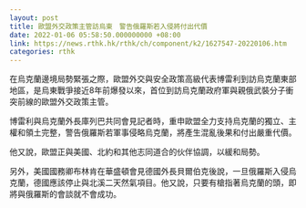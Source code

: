 ```yaml
---
layout: post
title: 歐盟外交政策主管訪烏東　警告俄羅斯若入侵將付出代價
date: 2022-01-06 05:58:50.000000000 +08:00
link: https://news.rthk.hk/rthk/ch/component/k2/1627547-20220106.htm
categories: rthk
---
```


在烏克蘭邊境局勢緊張之際，歐盟外交與安全政策高級代表博雷利到訪烏克蘭東部地區，是烏東戰爭接近8年前爆發以來，首位到訪烏克蘭政府軍與親俄武裝分子衝突前線的歐盟外交政策主管。

博雷利與烏克蘭外長庫列巴共同會見記者時，重申歐盟全力支持烏克蘭的獨立、主權和領土完整，警告俄羅斯若軍事侵略烏克蘭，將產生混亂後果和付出嚴重代價。

他又說，歐盟正與美國、北約和其他志同道合的伙伴協調，以緩和局勢。

另外，美國國務卿布林肯在華盛頓會見德國外長貝爾伯克後說，一旦俄羅斯入侵烏克蘭，德國應該停止與北溪二天然氣項目。他又說，只要有槍指著烏克蘭的頭，即將與俄羅斯的會談就不會成功。
